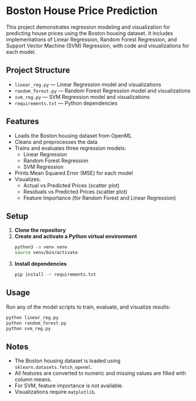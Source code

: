 # Boston House Price Prediction

This project demonstrates regression modeling and visualization for predicting house prices using the Boston housing dataset. It includes implementations of Linear Regression, Random Forest Regression, and Support Vector Machine (SVM) Regression, with code and visualizations for each model.

## Project Structure

- `linear_reg.py` — Linear Regression model and visualizations
- `random_forest.py` — Random Forest Regression model and visualizations
- `svm_reg.py` — SVM Regression model and visualizations
- `requirements.txt` — Python dependencies

## Features

- Loads the Boston housing dataset from OpenML
- Cleans and preprocesses the data
- Trains and evaluates three regression models:
  - Linear Regression
  - Random Forest Regression
  - SVM Regression
- Prints Mean Squared Error (MSE) for each model
- Visualizes:
  - Actual vs Predicted Prices (scatter plot)
  - Residuals vs Predicted Prices (scatter plot)
  - Feature Importance (for Random Forest and Linear Regression)

## Setup

1. **Clone the repository**
2. **Create and activate a Python virtual environment**
   ```bash
   python3 -m venv venv
   source venv/bin/activate
   ```
3. **Install dependencies**
   ```bash
   pip install -r requirements.txt
   ```

## Usage

Run any of the model scripts to train, evaluate, and visualize results:

```bash
python linear_reg.py
python random_forest.py
python svm_reg.py
```

## Notes
- The Boston housing dataset is loaded using `sklearn.datasets.fetch_openml`.
- All features are converted to numeric and missing values are filled with column means.
- For SVM, feature importance is not available.
- Visualizations require `matplotlib`.




